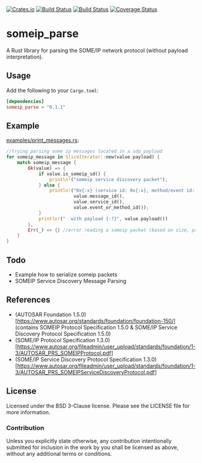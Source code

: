 [![Crates.io](https://img.shields.io/crates/v/someip_parse.svg)](https://crates.io/crates/someip_parse)
[![Build Status](https://gitlab.com/julian.schmid/etherparse/badges/master/build.svg)](https://gitlab.com/julian.schmid/etherparse/commits/master)
[![Build Status](https://travis-ci.org/JulianSchmid/someip-parse-rs.svg?branch=master)](https://travis-ci.org/JulianSchmid/someip-parse-rs)
[![Coverage Status](https://codecov.io/gh/JulianSchmid/someip-parse-rs/branch/master/graph/badge.svg)](https://codecov.io/gh/JulianSchmid/someip-parse-rs)

# someip_parse

A Rust library for parsing the SOME/IP network protocol (without payload interpretation).

## Usage

Add the following to your `Cargo.toml`:

```toml
[dependencies]
someip_parse = "0.1.1"
```

## Example
[examples/print_messages.rs](examples/print_messages.rs):
```rust
//trying parsing some ip messages located in a udp payload
for someip_message in SliceIterator::new(value.payload) {
    match someip_message {
        Ok(value) => {
            if value.is_someip_sd() {
                println!("someip service discovery packet");
            } else {
                println!("0x{:x} (service id: 0x{:x}, method/event id: 0x{:x})",
                         value.message_id(),
                         value.service_id(),
                         value.event_or_method_id());
            }
            println!("  with payload {:?}", value.payload())
        },
        Err(_) => {} //error reading a someip packet (based on size, protocol version value or message type value)
    }
}
```

## Todo
* Example how to serialize someip packets
* SOMEIP Service Discovery Message Parsing

## References
* (AUTOSAR Foundation 1.5.0)[https://www.autosar.org/standards/foundation/foundation-150/] \(contains SOMEIP Protocol Specification 1.5.0 & SOME/IP Service Discovery Protocol Specification 1.5.0\)
* (SOME/IP Protocol Specification 1.3.0)[https://www.autosar.org/fileadmin/user_upload/standards/foundation/1-3/AUTOSAR_PRS_SOMEIPProtocol.pdf]
* (SOME/IP Service Discovery Protocol Specification 1.3.0)[https://www.autosar.org/fileadmin/user_upload/standards/foundation/1-3/AUTOSAR_PRS_SOMEIPServiceDiscoveryProtocol.pdf]

## License
Licensed under the BSD 3-Clause license. Please see the LICENSE file for more information.

### Contribution
Unless you explicitly state otherwise, any contribution intentionally submitted for inclusion in the work by you shall be licensed as above, without any additional terms or conditions.
